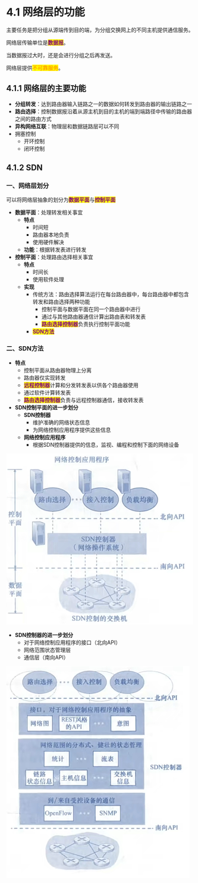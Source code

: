 # 4.1 网络层的功能

主要任务是把分组从源端传到目的端，为分组交换网上的不同主机提供通信服务。

网络层传输单位是<mark style="color:purple;">**数据报**</mark>。

当数据报过大时，还是会进行分组之后再发送。

网络层提供<mark style="color:orange;">**不可靠服务**</mark>。

## 4.1.1 网络层的主要功能

- **分组转发**：达到路由器输入链路之一的数据如何转发到路由器的输出链路之一
- **路由选择**：控制数据报沿着从源主机到目的主机的端到端路径中传输的路由器之间的路由方式
- **异构网络互联**：物理层和数据链路层可以不同
- 拥塞控制
  - 开环控制
  - 闭环控制



## 4.1.2 SDN

### 一、网络层划分

可以将网络层抽象的划分为<mark style="color:purple;">**数据平面**</mark>与<mark style="color:purple;">**控制平面**</mark>

- **数据平面**：处理转发相关事宜
  - **特点**
    - 时间短
    - 路由器本地负责
    - 使用硬件解决
  - **功能**：根据转发表进行转发
- **控制平面**：处理路由选择相关事宜
  - **特点**
    - 时间长
    - 使用软件处理
  - **实现**
    - 传统方法：路由选择算法运行在每台路由器中，每台路由器中都包含转发和路由选择两种功能
      - 控制平面与数据平面在同一个路由器中进行
      - 通过与其他路由器通信计算出路由表和转发表
      - <mark style="color:purple;">**路由选择控制器**</mark>负责执行控制平面功能
    - <mark style="color:purple;">**SDN方法**</mark>



### 二、SDN方法

- **特点**
  - 控制平面从路由器物理上分离
  - 路由器仅实现转发
  - <mark style="color:purple;">**远程控制器**</mark>计算和分发转发表以供各个路由器使用
  - 通过软件计算转发表
  - <mark style="color:purple;">**路由选择控制器**</mark>负责与远程控制器通信，接收转发表
- **SDN控制平面的进一步划分**
  - **SDN控制器**
    - 维护准确的网络状态信息
    - 为网络控制应用程序提供这些信息
  - **网络控制应用程序**
    - 根据SDN控制器提供的信息，监视、编程和控制下面的网络设备

![](../.gitbook/assets/SDN控制器.png)

- **SDN控制器的进一步划分**
  - 对于网络控制应用程序的接口（北向API）
  - 网络范围状态管理层
  - 通信层（南向API）

![](../.gitbook/assets/SDN控制器划分.png)
